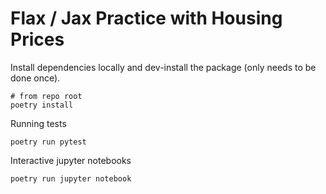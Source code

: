 # Flax / Jax Practice with Housing Prices

Install dependencies locally and dev-install the package (only needs to be done once).

```
# from repo root
poetry install
```

Running tests
```
poetry run pytest
```

Interactive jupyter notebooks
```
poetry run jupyter notebook
```
